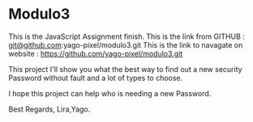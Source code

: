 # Modulo3
This is the JavaScript Assignment finish.
This is the link from GITHUB : git@github.com:yago-pixel/modulo3.git
This is the link to navagate on website : https://github.com/yago-pixel/modulo3.git

This project I'll show you what the best way to find out a new security Password without fault and a lot of types to choose. 

I hope this project can help who is needing a new Password.

Best Regards,
Lira,Yago.
